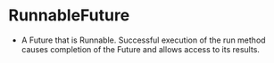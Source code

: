 # RunnableFuture
- A Future that is Runnable. Successful execution of the run method causes completion of the Future and allows access to its results.
